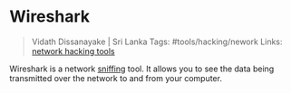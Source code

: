 # Wireshark

> Vidath Dissanayake | Sri Lanka
> Tags: #tools/hacking/nework
> Links: [network hacking tools](../network%20hacking%20tools.md)

Wireshark is a network [sniffing](../../../../Cybersecurity/hacking/attacks%20and%20vulnerabilities/network/sniffing/sniffing.md) tool. It allows you to see the data being transmitted over the network to and from your computer. 